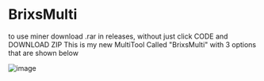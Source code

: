 # BrixsMulti
to use miner download .rar in releases, without just click CODE and DOWNLOAD ZIP
This is my new MultiTool Called "BrixsMulti" with 3 options that are shown below

![image](https://github.com/user-attachments/assets/3be8a460-365f-40af-9e83-5d246badfd8a)
